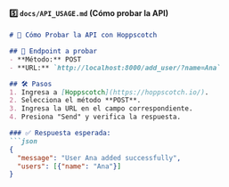 
#### **5️⃣ `docs/API_USAGE.md`** (Cómo probar la API)  
```md
# 📡 Cómo Probar la API con Hoppscotch

## 🚀 Endpoint a probar
- **Método:** POST
- **URL:** `http://localhost:8000/add_user/?name=Ana`

## 🛠️ Pasos
1. Ingresa a [Hoppscotch](https://hoppscotch.io/).
2. Selecciona el método **POST**.
3. Ingresa la URL en el campo correspondiente.
4. Presiona "Send" y verifica la respuesta.

### ✅ Respuesta esperada:
```json
{
  "message": "User Ana added successfully",
  "users": [{"name": "Ana"}]
}
